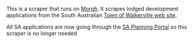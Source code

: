 This is a scraper that runs on [Morph](https://morph.io).  It scrapes lodged development applications from the South Australian [Town of Walkerville web site](https://www.walkerville.sa.gov.au).

All SA applications are now going through the [SA Planning Portal](https://github.com/planningalerts-scrapers/saplanningportal) so this scraper is no longer needed

